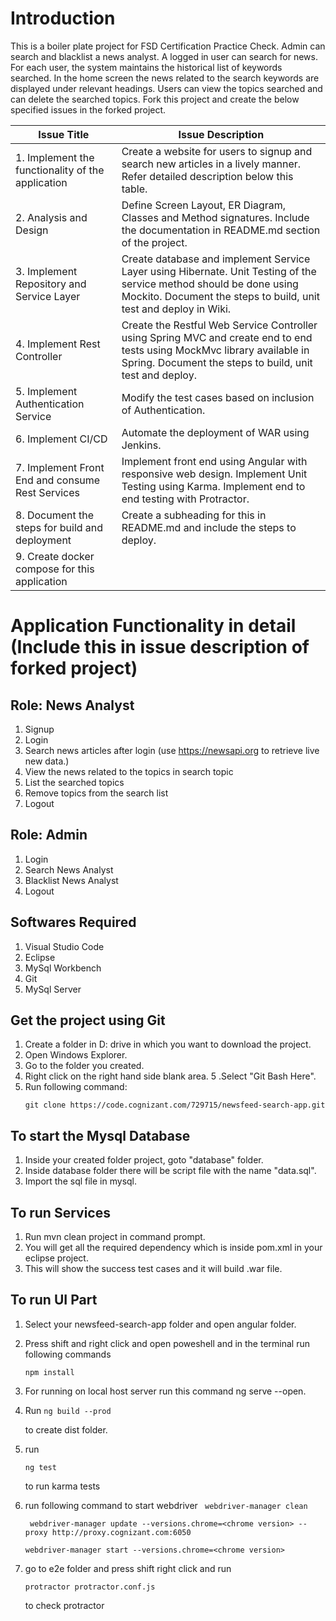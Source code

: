 # Introduction
This is a boiler plate project for FSD Certification Practice Check. Admin can search and blacklist a news analyst. A logged in user can search for news. For each user, the system maintains the historical list of keywords searched. In the home screen the news related to the search keywords are displayed under relevant headings. Users can view the topics searched and can delete the searched topics. Fork this project and create the below specified issues in the forked project.

| **Issue Title** | **Issue Description** |
|-----------|-------------------|
| 1. Implement the functionality of the application | Create a website for users to signup and search new articles in a lively manner. Refer detailed description below this table. |
| 2. Analysis and Design | Define Screen Layout, ER Diagram, Classes and Method signatures. Include the documentation in README.md section of the project. |
| 3. Implement Repository and Service Layer | Create database and implement Service Layer using Hibernate. Unit Testing of the service method should be done using Mockito. Document the steps to build, unit test and deploy in Wiki. |
| 4. Implement Rest Controller | Create the Restful Web Service Controller using Spring MVC and create end to end tests using MockMvc library available in Spring. Document the steps to build, unit test and deploy. |
| 5. Implement Authentication Service | Modify the test cases based on inclusion of Authentication. |
| 6. Implement CI/CD | Automate the deployment of WAR using Jenkins. |
| 7. Implement Front End and consume Rest Services | Implement front end using Angular with responsive web design. Implement Unit Testing using Karma. Implement end to end testing with Protractor. |
| 8. Document the steps for build and deployment | Create a subheading for this in README.md and include the steps to deploy. |
| 9. Create docker compose for this application | |

# Application Functionality in detail (Include this in issue description of forked project)

## Role: News Analyst
1. Signup
2. Login
3. Search news articles after login (use https://newsapi.org to retrieve live new data.)
4. View the news related to the topics in search topic
5. List the searched topics
6. Remove topics from the search list
7. Logout

## Role: Admin
1. Login
2. Search News Analyst
3. Blacklist News Analyst
4. Logout


## Softwares Required

1. Visual Studio Code
2. Eclipse
3. MySql Workbench
4. Git 
5. MySql Server
 

## Get the project using Git


1. Create a folder in D: drive in which you want to download the project.
2. Open Windows Explorer.
3. Go to the folder you created.
4. Right click on the right hand side blank area.
5 .Select "Git Bash Here".
6. Run following command:
    ```
    git clone https://code.cognizant.com/729715/newsfeed-search-app.git
    ```

## To start the Mysql Database

1. Inside your created folder project, goto "database" folder.
2. Inside database folder there will be script file with the name "data.sql".
3. Import the sql file in mysql.


## To run Services

1. Run mvn clean project in command prompt.
2. You will get all the required dependency which is inside pom.xml in your eclipse project.
3. This will show the success test cases and it will build .war file.

## To run UI Part

1. Select your newsfeed-search-app folder and open angular folder.
2. Press shift and right click and open poweshell and in the terminal run following commands 
    ```
    npm install
    ```
3. For running on local host server run this command ng serve --open.
4. Run 
 ```ng build --prod```

    to create dist folder.
	
5. run 
	```
	ng test
	```
	to run karma tests
6. run following command to start webdriver
	```  webdriver-manager clean ```

	```  webdriver-manager update --versions.chrome=<chrome version> --proxy http://proxy.cognizant.com:6050 ```
	
	``` webdriver-manager start --versions.chrome=<chrome version> ```
	
7. go to e2e folder and press shift right click and run 
	```
	protractor protractor.conf.js
	```
	to check protractor
	

